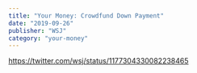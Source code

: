 ```yaml
---
title: "Your Money: Crowdfund Down Payment"
date: "2019-09-26"
publisher: "WSJ"
category: "your-money"
---
```


https://twitter.com/wsj/status/1177304330082238465